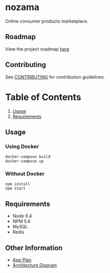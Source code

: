 # nozama

Online consumer products marketplace.

## Roadmap

View the project roadmap [here](https://trello.com/b/TCfBPFS7)

## Contributing

See [CONTRIBUTING](CONTRIBUTING.md) for contribution guidelines.

# Table of Contents

1. [Usage](#Usage)
1. [Requirements](#requirements)

## Usage

### Using Docker

```
docker-compose build
docker-compose up
```

### Without Docker

```
npm install
npm start
```

## Requirements

* Node 9.4
* NPM 5.6
* MySQL
* Redis

## Other Information

* [App Plan](https://docs.google.com/document/d/1X7w6WSRz_C6_D8zgBz7ZjDJMuiFu7SQZ1NS8Ai5au7g)
* [Architecture Diagram](https://www.lucidchart.com/documents/view/679bae20-6b2c-441d-b0c2-00047c686001)
